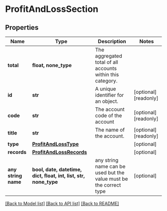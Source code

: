 # ProfitAndLossSection


## Properties
Name | Type | Description | Notes
------------ | ------------- | ------------- | -------------
**total** | **float, none_type** | The aggregated total of all accounts within this category. | 
**id** | **str** | A unique identifier for an object. | [optional] [readonly] 
**code** | **str** | The account code of the account | [optional] [readonly] 
**title** | **str** | The name of the account. | [optional] [readonly] 
**type** | [**ProfitAndLossType**](ProfitAndLossType.md) |  | [optional] 
**records** | [**ProfitAndLossRecords**](ProfitAndLossRecords.md) |  | [optional] 
**any string name** | **bool, date, datetime, dict, float, int, list, str, none_type** | any string name can be used but the value must be the correct type | [optional]

[[Back to Model list]](../../README.md#documentation-for-models) [[Back to API list]](../../README.md#documentation-for-api-endpoints) [[Back to README]](../../README.md)


